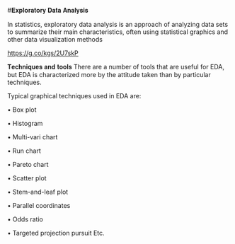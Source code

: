 #𝐄𝐱𝐩𝐥𝐨𝐫𝐚𝐭𝐨𝐫𝐲 𝐃𝐚𝐭𝐚 𝐀𝐧𝐚𝐥𝐲𝐬𝐢𝐬

In statistics, exploratory data analysis is an approach of analyzing data sets to summarize their main characteristics, 
often using statistical graphics and other data visualization methods


https://g.co/kgs/2U7skP


𝐓𝐞𝐜𝐡𝐧𝐢𝐪𝐮𝐞𝐬 𝐚𝐧𝐝 𝐭𝐨𝐨𝐥𝐬
There are a number of tools that are useful for EDA, but EDA is characterized more by the attitude taken than by particular techniques.

Typical graphical techniques used in EDA are:

• Box plot 

• Histogram

• Multi-vari chart

• Run chart

• Pareto chart

• Scatter plot

• Stem-and-leaf plot

• Parallel coordinates

• Odds ratio

• Targeted projection pursuit
Etc. 
